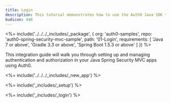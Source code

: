```yaml
---
title: Login
description: This tutorial demonstrates how to use the Auth0 Java SDK to add authentication to your Java Spring Security web app
budicon: 448
---
```


<%= include('../../../_includes/_package', {
  org: 'auth0-samples',
  repo: 'auth0-spring-security-mvc-sample',
  path: '01-Login',
  requirements: [
    'Java 7 or above',
    'Gradle 3.3 or above',
    'Spring Boot 1.5.3 or above'
  ]
}) %>

This integration guide will walk you through setting up and managing authentication and authorization in your Java Spring Security MVC apps using Auth0.

<%= include('../../../_includes/_new_app') %>

<%= include('_includes/_setup') %>

<%= include('_includes/_login') %>
